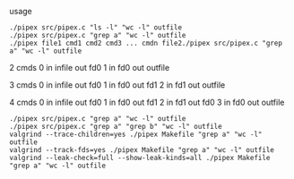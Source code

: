usage

```
./pipex src/pipex.c "ls -l" "wc -l" outfile
./pipex src/pipex.c "grep a" "wc -l" outfile
./pipex file1 cmd1 cmd2 cmd3 ... cmdn file2./pipex src/pipex.c "grep a" "wc -l" outfile
```

2 cmds
0
    in infile
    out fd0
1
    in fd0
    out outfile

3 cmds
0
    in infile
    out fd0
1
    in fd0
    out fd1
2
    in fd1
    out outfile

4 cmds
0
    in infile
    out fd0
1
    in fd0
    out fd1
2
    in fd1
    out fd0
3
    in fd0
    out outfile

```
./pipex src/pipex.c "grep a" "wc -l" outfile
./pipex src/pipex.c "grep a" "grep b" "wc -l" outfile
valgrind --trace-children=yes ./pipex Makefile "grep a" "wc -l" outfile
valgrind --track-fds=yes ./pipex Makefile "grep a" "wc -l" outfile
valgrind --leak-check=full --show-leak-kinds=all ./pipex Makefile "grep a" "wc -l" outfile
```
